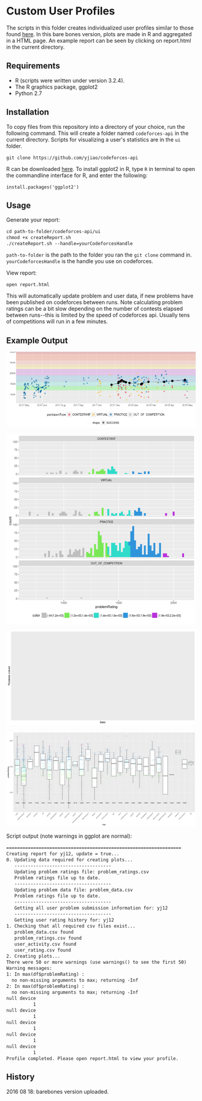 # Custom User Profiles

The scripts in this folder creates individualized user profiles similar to those found [here](http://codeforces.com/blog/entry/46304). In this bare bones version, plots are made in R and aggregated in a HTML page. An example report can be seen by clicking on report.html in the current directory.


## Requirements
- R (scripts were written under version 3.2.4).
- The R graphics package, ggplot2 
- Python 2.7

## Installation
To copy files from this repository into a directory of your choice, run the following command. This will create a folder named `codeforces-api` in the current directory. Scripts for visualizing a user's statistics are in the `ui` folder.

```
git clone https://github.com/yjiao/codeforces-api
```


R can be downloaded [here](https://cran.r-project.org/). To install ggplot2 in R, type `R` in terminal to open the commandline interface for R, and enter the following:

```
install.packages('ggplot2')
```


## Usage

Generate your report:

```
cd path-to-folder/codeforces-api/ui
chmod +x createReport.sh
./createReport.sh --handle=yourCodeforcesHandle
```
`path-to-folder` is the path to the folder you ran the `git clone` command in. `yourCodeforcesHandle` is the handle you use on codeforces.

View report:

```
open report.html
```

This will automatically update problem and user data, if new problems have been published on codeforces between runs. Note calculating problem ratings can be a bit slow depending on the number of contests elapsed between runs--this is limited by the speed of codeforces api. Usually tens of competitions will run in a few minutes.

## Example Output

![userProgress](img_userProgress.png?raw=true=600x)

![histogram](img_histogram.png?raw=true=600x)

![langTrend](img_langTrend.png?raw=true=600x)

![tags](img_tags.png?raw=true=600x)

Script output (note warnings in ggplot are normal):
```
=================================================================
Creating report for yj12, update = true...
0. Updating data required for creating plots...
   ------------------------------------
   Updating problem ratings file: problem_ratings.csv
   Problem ratings file up to date.
   ------------------------------------
   Updating problem data file: problem_data.csv
   Problem ratings file up to date.
   ------------------------------------
   Getting all user problem submission information for: yj12
   ------------------------------------
   Getting user rating history for: yj12
1. Checking that all required csv files exist...
   problem_data.csv found
   problem_ratings.csv found
   user_activity.csv found
   user_rating.csv found
2. Creating plots...
There were 50 or more warnings (use warnings() to see the first 50)
Warning messages:
1: In max(df$problemRating) :
  no non-missing arguments to max; returning -Inf
2: In max(df$problemRating) :
  no non-missing arguments to max; returning -Inf
null device 
          1 
null device 
          1 
null device 
          1 
null device 
          1 
null device 
          1 
Profile completed. Please open report.html to view your profile.

```




## History
2016 08 18: barebones version uploaded.
